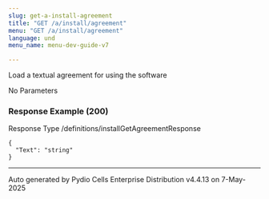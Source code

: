 ```yaml
---
slug: get-a-install-agreement
title: "GET /a/install/agreement"
menu: "GET /a/install/agreement"
language: und
menu_name: menu-dev-guide-v7

---
```








 
Load a textual agreement for using the software  


No Parameters



### Response Example (200)
Response Type /definitions/installGetAgreementResponse

```
{
  "Text": "string"
}
```




---
Auto generated by Pydio Cells Enterprise Distribution v4.4.13 on 7-May-2025
